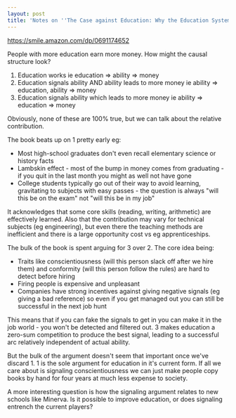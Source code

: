 ```yaml
---
layout: post
title: 'Notes on ''The Case against Education: Why the Education System Is a Waste of Time and Money'''
---
```


<https://smile.amazon.com/dp/0691174652>

People with more education earn more money. How might the causal structure look?

1. Education works ie education => ability => money
2. Education signals ability AND ability leads to more money ie ability => education, ability => money
3. Education signals ability which leads to more money ie ability => education => money

Obviously, none of these are 100% true, but we can talk about the relative contribution.

The book beats up on 1 pretty early eg:

* Most high-school graduates don't even recall elementary science or history facts
* Lambskin effect - most of the bump in money comes from graduating - if you quit in the last month you might as well not have gone
* College students typically go out of their way to avoid learning, gravitating to subjects with easy passes - the question is always "will this be on the exam" not "will this be in my job"

It acknowledges that some core skills (reading, writing, arithmetic) are effectively learned. Also that the contribution may vary for technical subjects (eg engineering), but even there the teaching methods are inefficient and there is a large opportunity cost vs eg apprenticeships. 

The bulk of the book is spent arguing for 3 over 2. The core idea being:

* Traits like conscientiousness (will this person slack off after we hire them) and conformity (will this person follow the rules) are hard to detect before hiring
* Firing people is expensive and unpleasant
* Companies have strong incentives against giving negative signals (eg giving a bad reference) so even if you get managed out you can still be successful in the next job hunt

This means that if you can fake the signals to get in you can make it in the job world - you won't be detected and filtered out. 3 makes education a zero-sum competition to produce the best signal, leading to a successful arc relatively independent of actual ability.

But the bulk of the argument doesn't seem that important once we've discard 1. 1 is the sole argument for education in it's current form. If all we care about is signaling conscientiousness we can just make people copy books by hand for four years at much less expense to society.

A more interesting question is how the signaling argument relates to new schools like Minerva. Is it possible to improve education, or does signaling entrench the current players?
